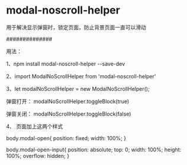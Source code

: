 # modal-noscroll-helper
用于解决显示弹窗时，锁定页面，防止背景页面一直可以滑动

##############

用法：

1、npm install modal-noscroll-helper --save-dev

2、import ModalNoScrollHelper from 'modal-noscroll-helper'

3、let modalNoScrollHelper = new ModalNoScrollHelper();

   弹窗打开： modalNoScrollHelper.toggleBlock(true)

   弹窗关闭： modalNoScrollHelper.toggleBlock(false)

4、 页面加上这两个样式

body.modal-open{
  position: fixed;
  width: 100%;
}

body.modal-open-input{
  position: absolute;
  top: 0;
  width: 100%;
  height: 100%;
  overflow: hidden;
}

